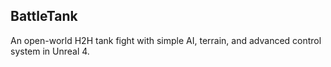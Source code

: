 ## BattleTank
An open-world H2H tank fight with simple AI, terrain, and advanced control system in Unreal 4.
